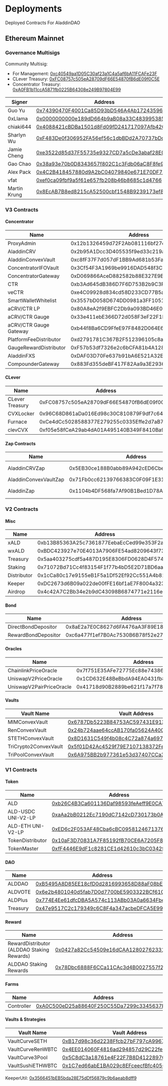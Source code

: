 # Deployments
Deployed Contracts For AladdinDAO

## Ethereum Mainnet

### Governance Multisigs

Community Multisig: 

+ For Management: [0xc40549aa1D05C30af23a1C4a5af6bA11FCAFe23F](https://etherscan.io/address/0xc40549aa1D05C30af23a1C4a5af6bA11FCAFe23F)
+ CLever Treasury: [0xFC08757c505eA28709dF66E54870fB6dE09f0C5E](https://etherscan.io/address/0xFC08757c505eA28709dF66E54870fB6dE09f0C5E)
+ Concentrator Treasury: [0xA0FB1b11ccA5871fb0225B64308e249B97804E99](https://etherscan.io/address/0xA0FB1b11ccA5871fb0225B64308e249B97804E99)

| Signer | Address |
| ---- |-------- |
| Guo Yu | [0x74390470F4001Ca85D93bD546A4Ab1724359654B](https://etherscan.io/address/0x74390470F4001Ca85D93bD546A4Ab1724359654B) |
| 0xLlama | [0x0000000000e189dD664b9aB08a33C4839953852c](https://etherscan.io/address/0x0000000000e189dD664b9aB08a33C4839953852c) |
| chiaki644 | [0x4088421cBDBa1501d8Fd09fD241717097Afb42Cb](https://etherscan.io/address/0x4088421cBDBa1501d8Fd09fD241717097Afb42Cb) |
| Sharlyn Wu | [0xF483De0f306952FA56ef56c1dbBDd2A70737bDd5](https://etherscan.io/address/0xF483De0f306952FA56ef56c1dbBDd2A70737bDd5) |
| Jamie Cheng | [0xe3522d85d37F55735e9327CD7a5cDe3abaf28E03](https://etherscan.io/address/0xe3522d85d37F55735e9327CD7a5cDe3abaf28E03) |
| Gao Chao | [0x38a93e70b0D8343657f802C1c3Fdb06aC8F8fe99](https://etherscan.io/address/0x38a93e70b0D8343657f802C1c3Fdb06aC8F8fe99) |
| Alex Pack | [0x4C2B418457880d9A2bC04079840e671E70DF7cD1](https://etherscan.io/address/0x4C2B418457880d9A2bC04079840e671E70DF7cD1) |
| vfat | [0xef0ca09fbf9a5f61e657fb208b46b8685c1d4766](https://etherscan.io/address/0xef0ca09fbf9a5f61e657fb208b46b8685c1d4766) |
| Martin Krung | [0x8EcAB7B8ed8215cA52500cbf1548B9239173ef82](https://etherscan.io/address/0x8EcAB7B8ed8215cA52500cbf1548B9239173ef82) |

### V3 Contracts

#### Concentrator

| Name | Address |
| -- | -- |
| ProxyAdmin | 0x12b1326459d72F2Ab081116bf27ca46cD97762A0 |
| AladdinCRV | 0x2b95A1Dcc3D405535f9ed33c219ab38E8d7e0884 |
| AladdinConvexVault | 0xc8fF37F7d057dF1BB9Ad681b53Fa4726f268E0e8 |
| ConcentratorIFOVault | 0x3Cf54F3A1969be9916DAD548f3C084331C4450b5 |
| ConcentratorGateway | 0xD069866AceD882582b88E327E9E79Da4c88292B1 |
| CTR | 0xb3Ad645dB386D7F6D753B2b9C3F4B853DA6890B8 |
| veCTR | 0xe4C09928d834cd58D233CD77B5af3545484B4968 |
| SmartWalletWhitelist | 0x3557bD058D674DD0981a3FF10515432159F63318 |
| aCRV/CTR LP | 0x80A8eA2f9EBFC2Db9a093BD46E01471267914E49 |
| aCRV/CTR Gauge | 0x33e411ebE366D72d058F3eF22F1D0Cf8077fDaB0 |
| aCRV/CTR Gauge Gateway | 0xb44f8Ba6CD9FfeE97F8482D064E62Ba55edD4D72 |
| PlatformFeeDistributor | 0xd2791781C367B2F512396105c8aB26479876e973 |
| GaugeRewardDistributor | 0xF57b53df7326e2c6bCFA81b4A128A92E69Cb87B0 |
| AladdinFXS | 0xDAF03D70Fe637b91bA6E521A32E1Fb39256d3EC9 |
| CompounderGateway | 0x883Fd355deBF417F82Aa9a3E2936971487F7Df1F |

#### CLever

| Name | Address |
| -- | --|
| CLever Treasury | 0xFC08757c505eA28709dF66E54870fB6dE09f0C5E |
| CVXLocker | 0x96C68D861aDa016Ed98c30C810879F9df7c64154 |
| Furnace | 0xCe4dCc5028588377E279255c0335Effe2d7aB72a |
| clevCVX | 0xf05e58fCeA29ab4dA01A495140B349F8410Ba904 |

#### Zap Contracts

| Name | Address | Notes |
| -- | -- | -- |
| AladdinCRVZap | 0x5EB30ce188B0abb89A942cED6Cbe114F4d852082 | currently used for AladdinCRV |
| AladdinConvexVaultZap | 0x71Fb0cc62139766383C0F09F1E31375023592841 | deprecated |
| AladdinZap | 0x1104b4DF568fa7Af90B1Bed1D78A2F71e748dc8a | currently used for AladdinConvexVault |

### V2 Contracts

#### Misc

| Name | Address |
|--|--|
| xALD | 0xb13B85363A25c7361877EebaEcCed99e353F2aF9 |
| wxALD | 0xBDC423927e70E4013A7906FE54ad8209643f734C |
| Treasury | 0x5aa403275cdf5a487D195E8306FD0628D4F5747B |
| Staking | 0x71072Bd71Cc4f83154F1f77b4bD5E2D71BD6aa2c |
| Distributor | 0x1cCa80c17e9155eB1F5a1Df52Ef92Cc551A4b816 |
| Keeper | 0xDC2673d6B09a022de00fFE16bf1aE7F8004a3230 |
| Airdrop | 0x4c42A7C2Bb34e2b9dC43098B6874771e2116e940 |

#### Bond

| Name | Address |
| -- | -- |
| DirectBondDepositor | 0x8aE2a7E0C8627d6FA476aA3F89E1804dAfd2b7dD |
| RewardBondDepositor | 0xc6a477f1ef7B0Ac7530B6B78f52e270A973B0198 |

#### Oracles

| Name | Address |
|--|--|
| ChainlinkPriceOracle | 0x7f751E35AFe72775Ec88e74386BbC9b68214153e |
| UniswapV2PriceOracle | 0x1CD632E48BeBbdA94EA0431fb8979C3012E186e9 |
| UniswapV2PairPriceOracle | 0x41718d90B2889be621f17a7f7801aa1BBd9C6840 |

#### Vaults

| Vault Name | Vault Address |
| ---- |-------- |
| MIMConvexVault | [0x6787Db5223B84753AC597431E9137221C39DA212](https://etherscan.io/address/0x6787Db5223B84753AC597431E9137221C39DA212) |
| RenConvexVault | [0x24b724aae64ccAB170fa05624A400215c59dB697](https://etherscan.io/address/0x24b724aae64ccAB170fa05624A400215c59dB697) |
| STETHConvexVault | [0x8D1631C549f4b08c4C72a874a69764AB56f7B4EA](https://etherscan.io/address/0x8D1631C549f4b08c4C72a874a69764AB56f7B4EA) |
| TriCrypto2ConvexVault | [0x5f01D42Ac4529f79E7107138372Fea91D3f28cF1](https://etherscan.io/address/0x5f01D42Ac4529f79E7107138372Fea91D3f28cF1) |
| TriPoolConvexVault | [0x6A975BB2b977361e53d37407CCa3e035528c14D8](https://etherscan.io/address/0x6A975BB2b977361e53d37407CCa3e035528c14D8) |

### V1 Contracts

#### Token

| Name | Address |
| ---- |-------- |
| ALD | [0xb26C4B3Ca601136Daf98593feAeff9E0CA702a8D](https://etherscan.io/address/0xb26C4B3Ca601136Daf98593feAeff9E0CA702a8D) |
| ALD-USDC UNI-V2-LP | [0xaAa2bB0212Ec7190dC7142cD730173b0A788eC31](https://etherscan.io/address/0xaAa2bB0212Ec7190dC7142cD730173b0A788eC31) |
| ALD-ETH UNI-V2-LP | [0xED6c2F053AF48Cba6cBC0958124671376f01A903](https://etherscan.io/address/0xED6c2F053AF48Cba6cBC0958124671376f01A903) |
| TokenDistributor | [0x10aF3D70831A7F85192fB70CE6A7205F81294aD7](https://etherscan.io/address/0x10aF3D70831A7F85192fB70CE6A7205F81294aD7) |
| TokenMaster | [0xfF4446E9dF1c8281CE1d42610c3bC0342f93E4d7](https://etherscan.io/address/0xfF4446E9dF1c8281CE1d42610c3bC0342f93E4d7) |


#### DAO

| Name | Address |
| ---- |-------- |
| ALDDAO | [0xB5495A8D85EE18cfD0d2816993658D88aF08bEF4](https://etherscan.io/address/0xB5495A8D85EE18cfD0d2816993658D88aF08bEF4) |
| ALDVOTE | [0x6e2b4801040d5fab7D0d7700bE5903322BCf61Ce](https://etherscan.io/address/0x6e2b4801040d5fab7D0d7700bE5903322BCf61Ce) |
| ALDPlus | [0x774E4Ee61dfcDBA5A574c113ABb03A0a6634Fbe4](https://etherscan.io/address/0x774E4Ee61dfcDBA5A574c113ABb03A0a6634Fbe4) |
| Treasury | [0x47e9517C2c179349c6C8F4a347acbeDFCA5E99Bc](https://etherscan.io/address/0x47e9517C2c179349c6C8F4a347acbeDFCA5E99Bc) |

#### Reward

| Name | Address |
| ---- |-------- |
| RewardDistributor (ALDDAO Staking Rewards) | [0x0427a82Cc54509e16dCAA12802762331bd354707](https://etherscan.io/address/0x0427a82Cc54509e16dCAA12802762331bd354707) 
| ALDDAO Staking Rewards | [0x78Dbc6888F6CCa11CAc3d4B0027557f25d15ad23](https://etherscan.io/address/0x78Dbc6888F6CCa11CAc3d4B0027557f25d15ad23) |

#### Farms
| Name | Address |
| ---- |-------- |
| Controller | [0xA0C500eD25a88640F250C55Da7299c3345637F5E](https://etherscan.io/address/0xA0C500eD25a88640F250C55Da7299c3345637F5E) |

#### Vaults & Strategies
| Vault Name | Vault Address | Strategy Name | Strategy Address
| ---- |-------- | ---- |-------- |
| VaultCurveSETH | [0xB17d98c36d2238Ffcb27bF797cA9967B3Cc9Aa07](https://etherscan.io/address/0xB17d98c36d2238Ffcb27bF797cA9967B3Cc9Aa07) | StrategyCurveSETH | [0x0c6f6F52DC7a46b0Ed729231c1350d9D3ABb96F5](https://etherscan.io/address/0x0c6f6F52DC7a46b0Ed729231c1350d9D3ABb96F5) |
| VaultCurveRenWBTC | [0x4EE014060F4816ad294857d29C22fe62B0e9580B](https://etherscan.io/address/0x4EE014060F4816ad294857d29C22fe62B0e9580B) | StrategyCurveRenWBTC | [0x2602Ddd659Dd415473e5986aa5634d9623f9ef79](https://etherscan.io/address/0x2602Ddd659Dd415473e5986aa5634d9623f9ef79) |
| VaultCurve3Pool | [0x5C8dC3a18761e4F22F7B8D41228970477168d9e2](https://etherscan.io/address/0x5C8dC3a18761e4F22F7B8D41228970477168d9e2) | StrategyCurve3Pool | [0xE9bb64F916f2f4b5f946688fF28D222915a19e12](https://etherscan.io/address/0xE9bb64F916f2f4b5f946688fF28D222915a19e12) |
| VaultSushiETHWBTC | [0x1C7ed66abE1BA029c8EFceecfBfc4056B8C4bbfc](https://etherscan.io/address/0x1C7ed66abE1BA029c8EFceecfBfc4056B8C4bbfc) | StrategySushiETHWBTC | [0xb9ee24714f35b5abcc769d9acd5483478fbd5955](https://etherscan.io/address/0xb9ee24714f35b5abcc769d9acd5483478fbd5955) |

KeeperUtil: [0x3566451bEB5bda28E75dDf56879c9b6aeab8dff9](https://etherscan.io/address/0x3566451bEB5bda28E75dDf56879c9b6aeab8dff9)